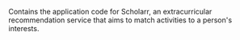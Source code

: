 Contains the application code for Scholarr, an extracurricular recommendation service that aims to match activities to a person's interests.
